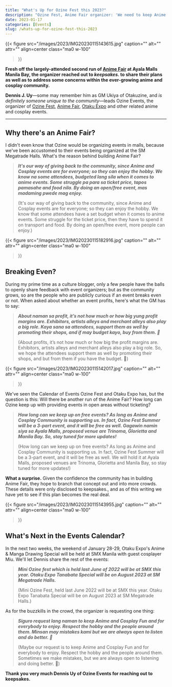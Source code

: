 ```yaml
---
title: "What's Up for Ozine Fest this 2023?"
description: "Ozine Fest, Anime Fair organizer: 'We need to keep Anime and Cosplay fun and for everybody to enjoy'"
date: 2023-01-17
categories: [Events]
slug: /whats-up-for-ozine-fest-this-2023
---
```


{{< figure
  src="/images/2023/IMG20230115143615.jpg"
  caption=""
  alt="" attr="" 
  align=center class="ma0 w-100"
>}}

**Fresh off the largely-attended second run of [Anime Fair](/ayala-malls-manila-bay-anime-fair-2023/) at Ayala Malls Manila Bay, the organizer reached out to _keepsakes._ to share their plans as well as to address some concerns within the ever-growing anime and cosplay community.**

**Dennis J. Uy**—some may remember him as GM Ukiya of Otakuzine, and _is definitely someone unique to the community_—leads Ozine Events, the organizer of [Ozine Fest](https://www.facebook.com/ozinefest), [Anime Fair](https://www.facebook.com/AnimeFair/), [Otaku Expo](https://www.facebook.com/OtakuExpo) and other related anime and cosplay events.

* * *

## Why there's an Anime Fair?

I didn't even know that Ozine would be organizing events in malls, because we've been accustomed to their events being organized at the SM Megatrade Halls. What's the reason behind building Anime Fair?

> **_It's our way of giving back to the community, since Anime and Cosplay events are for everyone; so they can enjoy the hobby. We know na some attendees, budgeted lang sila when it comes to anime events. Some struggle pa para sa ticket price, tapos pamasahe and food nila. By doing an open/free event, mas madaming pwede mag enjoy._**
> 
> (It's our way of giving back to the community, since Anime and Cosplay events are for everyone; so they can enjoy the hobby. We know that some attendees have a set budget when it comes to anime events. Some struggle for the ticket price, then they have to spend it on transport and food. By doing an open/free event, more people can enjoy.)

{{< figure
  src="/images/2023/IMG20230115182916.jpg"
  caption=""
  alt="" attr="" 
  align=center class="ma0 w-100"
>}}

## Breaking Even?

During my prime time as a culture blogger, only a few people have the balls to openly share feedback with event organizers; but as the community grows, so are the people who are publicly curious if an event breaks even or not. When asked about whether an event profits, here's what the GM has to say:

> **_About naman sa profit, it’s not how much or how big yung profit margins are. Exhibitors, artists alleys and merchant alleys also play a big role. Kaya sana sa attendees, support them as well by promoting their shops, and if may budget kayo, buy from them. 🙂_**
> 
> (About profits, it’s not how much or how big the profit margins are. Exhibitors, artists alleys and merchant alleys also play a big role. So, we hope the attendees support them as well by promoting their shops, and but from them if you have the budget. 🙂)

{{< figure
  src="/images/2023/IMG20230115142017.jpg"
  caption=""
  alt="" attr="" 
  align=center class="ma0 w-100"
>}}

We've seen the Calendar of Events Ozine Fest and Otaku Expo has, but the question is this: Will there be another run of the Anime Fair? How long can Ozine keep up with providing events in open areas without ticketing?

> **_How long can we keep up on free events? As long as Anime and Cosplay Community is supporting us. In fact, Ozine Fest Summer will be a 3-part event, and it will be free as well. Gagawin namin siya sa Ayala Malls, proposed venue are Trinoma, Glorietta and Manila Bay. So, stay tuned for more updates!_**
> 
> (How long can we keep up on free events? As long as Anime and Cosplay Community is supporting us. In fact, Ozine Fest Summer will be a 3-part event, and it will be free as well. We will hold it at Ayala Malls, proposed venues are Trinoma, Glorietta and Manila Bay, so stay tuned for more updates!)

**What a surprise.** Given the confidence the community has in building Anime Fair, they hope to branch that concept out and into more crowds. These details were only disclosed to keepsakes., and as of this writing we have yet to see if this plan becomes the real deal.

{{< figure
  src="/images/2023/IMG20230115143955.jpg"
  caption=""
  alt="" attr="" 
  align=center class="ma0 w-100"
>}}

## What's Next in the Events Calendar?

In the next two weeks, the weekend of January 28-29, Otaku Expo's Anime & Manga Drawing Special will be held at SMX Manila with guest cosplayer Miu. We'll let Dennis share the rest of the events:

> **_Mini Ozine fest which is held last June of 2022 will be at SMX this year. Otaku Expo Tanabata Special will be on August 2023 at SM Megatrade Halls._**
> 
> (Mini Ozine Fest, held last June 2022 will be at SMX this year. Otaku Expo Tanabata Special will be on August 2023 at SM Megatrade Halls.)

As for the buzzkills in the crowd, the organizer is requesting one thing:

> _**Siguro request lang naman to keep Anime and Cosplay Fun and for everybody to enjoy. Respect the hobby and the people around them. Minsan may mistakes kami but we are always open to listen and do better. 🙂**_
> 
> (Maybe our request is to keep Anime and Cosplay Fun and for everybody to enjoy. Respect the hobby and the people around them. Sometimes we make mistakes, but we are always open to listening and doing better. 🙂)

**Thank you very much Dennis Uy of Ozine Events for reaching out to keepsakes.**
